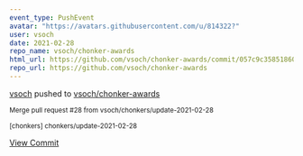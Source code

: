 ```yaml
---
event_type: PushEvent
avatar: "https://avatars.githubusercontent.com/u/814322?"
user: vsoch
date: 2021-02-28
repo_name: vsoch/chonker-awards
html_url: https://github.com/vsoch/chonker-awards/commit/057c9c358518606a38e55d05086de51ebce54e76
repo_url: https://github.com/vsoch/chonker-awards
---
```


<a href='https://github.com/vsoch' target='_blank'>vsoch</a> pushed to <a href='https://github.com/vsoch/chonker-awards' target='_blank'>vsoch/chonker-awards</a>

<small>Merge pull request #28 from vsoch/chonkers/update-2021-02-28

[chonkers] chonkers/update-2021-02-28</small>

<a href='https://github.com/vsoch/chonker-awards/commit/057c9c358518606a38e55d05086de51ebce54e76' target='_blank'>View Commit</a>